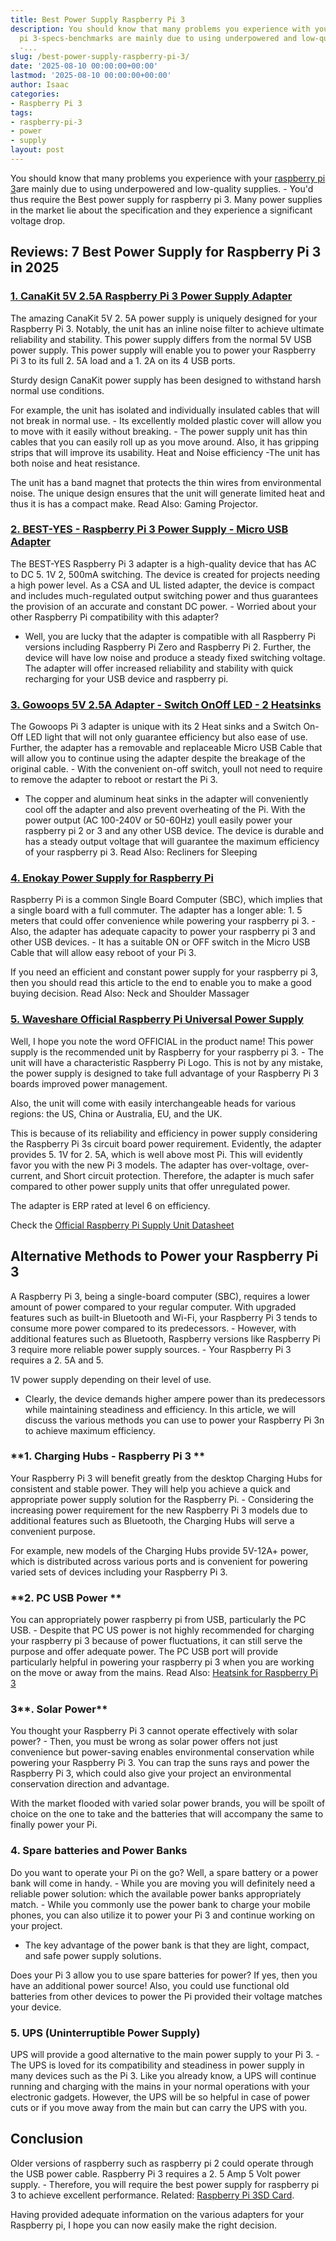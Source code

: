 ```yaml
---
title: Best Power Supply Raspberry Pi 3
description: You should know that many problems you experience with your raspberry
  pi 3-specs-benchmarks are mainly due to using underpowered and low-quality supplies.
  -...
slug: /best-power-supply-raspberry-pi-3/
date: '2025-08-10 00:00:00+00:00'
lastmod: '2025-08-10 00:00:00+00:00'
author: Isaac
categories:
- Raspberry Pi 3
tags:
- raspberry-pi-3
- power
- supply
layout: post
---
```

You should know that many problems you experience with your [raspberry pi 3](https://www.raspberrypi.org/magpi/[raspberry-pi-3](https://pestpolicy.com/best-heatsink-for-raspberry-pi-3/)-specs-benchmarks/)are mainly due to using underpowered and low-quality supplies. - You'd thus require the Best power supply for raspberry pi 3. Many power supplies in the market lie about the specification and they experience a significant voltage drop.

##  Reviews: 7 Best Power Supply for Raspberry Pi 3 in 2025

###  [1. CanaKit 5V 2.5A Raspberry Pi 3 Power Supply Adapter](https://www.amazon.com/dp/B00MARDJZ4/?tag=p-policy-20)

The amazing CanaKit 5V 2. 5A power supply is uniquely designed for your Raspberry Pi 3. Notably, the unit has an inline noise filter to achieve ultimate reliability and stability. This power supply differs from the normal 5V USB power supply. This power supply will enable you to power your Raspberry Pi 3 to its full 2. 5A load and a 1. 2A on its 4 USB ports.

Sturdy design CanaKit power supply has been designed to withstand harsh normal use conditions.

For example, the unit has isolated and individually insulated cables that will not break in normal use. - Its excellently molded plastic cover will allow you to move with it easily without breaking. - The power supply unit has thin cables that you can easily roll up as you move around. Also, it has gripping strips that will improve its usability. Heat and Noise efficiency -The unit has both noise and heat resistance.

The unit has a band magnet that protects the thin wires from environmental noise. The unique design ensures that the unit will generate limited heat and thus it is has a compact make. Read Also: Gaming Projector.

###  [2. BEST-YES - Raspberry Pi 3 Power Supply - Micro USB Adapter](https://www.amazon.com/dp/B0719SX3GC/?tag=p-policy-20)

The BEST-YES Raspberry Pi 3 adapter is a high-quality device that has AC to DC 5. 1V 2, 500mA switching. The device is created for projects needing a high power level. As a CSA and UL listed adapter, the device is compact and includes much-regulated output switching power and thus guarantees the provision of an accurate and constant DC power. - Worried about your other Raspberry Pi compatibility with this adapter?

- Well, you are lucky that the adapter is compatible with all Raspberry Pi versions including Raspberry Pi Zero and Raspberry Pi 2. Further, the device will have low noise and produce a steady fixed switching voltage. The adapter will offer increased reliability and stability with quick recharging for your USB device and raspberry pi.

###  [3. Gowoops 5V 2.5A Adapter - Switch OnOff LED - 2 Heatsinks](https://www.amazon.com/dp/B01FM0XOH8/?tag=p-policy-20)

The Gowoops Pi 3 adapter is unique with its 2 Heat sinks and a Switch On-Off LED light that will not only guarantee efficiency but also ease of use. Further, the adapter has a removable and replaceable Micro USB Cable that will allow you to continue using the adapter despite the breakage of the original cable. - With the convenient on-off switch, youll not need to require to remove the adapter to reboot or restart the Pi 3.

- The copper and aluminum heat sinks in the adapter will conveniently cool off the adapter and also prevent overheating of the Pi. With the power output (AC 100-240V or 50-60Hz) youll easily power your raspberry pi 2 or 3 and any other USB device. The device is durable and has a steady output voltage that will guarantee the maximum efficiency of your raspberry pi 3. Read Also: Recliners for Sleeping

###  [4. Enokay Power Supply for Raspberry Pi](https://www.amazon.com/dp/B01MZX466R/?tag=p-policy-20)

Raspberry Pi is a common Single Board Computer (SBC), which implies that a single board with a full commuter. The adapter has a longer able: 1. 5 meters that could offer convenience while powering your raspberry pi 3. - Also, the adapter has adequate capacity to power your raspberry pi 3 and other USB devices. - It has a suitable ON or OFF switch in the Micro USB Cable that will allow easy reboot of your Pi 3.

If you need an efficient and constant power supply for your raspberry pi 3, then you should read this article to the end to enable you to make a good buying decision. Read Also: Neck and Shoulder Massager

###  [5. Waveshare Official Raspberry Pi Universal Power Supply](https://www.amazon.com/dp/product/B0817VCRNQ/?t=p-policy-20)

Well, I hope you note the word OFFICIAL in the product name! This power supply is the recommended unit by Raspberry for your raspberry pi 3. - The unit will have a characteristic Raspberry Pi Logo. This is not by any mistake, the power supply is designed to take full advantage of your Raspberry Pi 3 boards improved power management.

Also, the unit will come with easily interchangeable heads for various regions: the US, China or Australia, EU, and the UK.

This is because of its reliability and efficiency in power supply considering the Raspberry Pi 3s circuit board power requirement. Evidently, the adapter provides 5. 1V for 2. 5A, which is well above most Pi. This will evidently favor you with the new Pi 3 models. The adapter has over-voltage, over-current, and Short circuit protection. Therefore, the adapter is much safer compared to other power supply units that offer unregulated power.

The adapter is ERP rated at level 6 on efficiency.

Check the [Official Raspberry Pi Supply Unit Datasheet](https://www.modmypi.com/download/T5875DV.PDF)

##  Alternative Methods to Power your Raspberry Pi 3

A Raspberry Pi 3, being a single-board computer (SBC), requires a lower amount of power compared to your regular computer. With upgraded features such as built-in Bluetooth and Wi-Fi, your Raspberry Pi 3 tends to consume more power compared to its predecessors. - However, with additional features such as Bluetooth, Raspberry versions like Raspberry Pi 3 require more reliable power supply sources. - Your Raspberry Pi 3 requires a 2. 5A and 5.

1V power supply depending on their level of use.

- Clearly, the device demands higher ampere power than its predecessors while maintaining steadiness and efficiency. In this article, we will discuss the various methods you can use to power your Raspberry Pi 3n to achieve maximum efficiency.

###  **1. Charging Hubs - Raspberry Pi 3 **

Your Raspberry Pi 3 will benefit greatly from the desktop Charging Hubs for consistent and stable power. They will help you achieve a quick and appropriate power supply solution for the Raspberry Pi. - Considering the increasing power requirement for the new Raspberry Pi 3 models due to additional features such as Bluetooth, the Charging Hubs will serve a convenient purpose.

For example, new models of the Charging Hubs provide 5V-12A+ power, which is distributed across various ports and is convenient for powering varied sets of devices including your Raspberry Pi 3.

###  **2. PC USB Power **

You can appropriately power raspberry pi from USB, particularly the PC USB. - Despite that PC US power is not highly recommended for charging your raspberry pi 3 because of power fluctuations, it can still serve the purpose and offer adequate power. The PC USB port will provide particularly helpful in powering your raspberry pi 3 when you are working on the move or away from the mains. Read Also: [Heatsink for Raspberry Pi 3](https://pestpolicy.com/best-heatsink-for-raspberry-pi-3/)

###  **3****. Solar Power**

You thought your Raspberry Pi 3 cannot operate effectively with solar power? - Then, you must be wrong as solar power offers not just convenience but power-saving enables environmental conservation while powering your Raspberry Pi 3. You can trap the suns rays and power the Raspberry Pi 3, which could also give your project an environmental conservation direction and advantage.

With the market flooded with varied solar power brands, you will be spoilt of choice on the one to take and the batteries that will accompany the same to finally power your Pi.

###  **4. Spare batteries and Power Banks**

Do you want to operate your Pi on the go? Well, a spare battery or a power bank will come in handy. - While you are moving you will definitely need a reliable power solution: which the available power banks appropriately match. - While you commonly use the power bank to charge your mobile phones, you can also utilize it to power your Pi 3 and continue working on your project.

- The key advantage of the power bank is that they are light, compact, and safe power supply solutions.

Does your Pi 3 allow you to use spare batteries for power? If yes, then you have an additional power source! Also, you could use functional old batteries from other devices to power the Pi provided their voltage matches your device.

###  **5. UPS (Uninterruptible Power Supply)**

UPS will provide a good alternative to the main power supply to your Pi 3. - The UPS is loved for its compatibility and steadiness in power supply in many devices such as the Pi 3. Like you already know, a UPS will continue running and charging with the mains in your normal operations with your electronic gadgets. However, the UPS will be so helpful in case of power cuts or if you move away from the main but can carry the UPS with you.

##  Conclusion

Older versions of raspberry such as raspberry pi 2 could operate through the USB power cable. Raspberry Pi 3 requires a 2. 5 Amp 5 Volt power supply. - Therefore, you will require the best power supply for raspberry pi 3 to achieve excellent performance. Related: [Raspberry Pi 3SD Card](https://pestpolicy.com/best-sd-card-for-raspberry-pi-3/).

Having provided adequate information on the various adapters for your Raspberry pi, I hope you can now easily make the right decision.